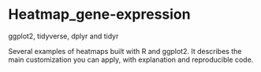 # Heatmap_gene-expression
ggplot2, tidyverse, dplyr and tidyr

Several examples of heatmaps built with R and ggplot2. It describes the main customization you can apply, with explanation and reproducible code.
